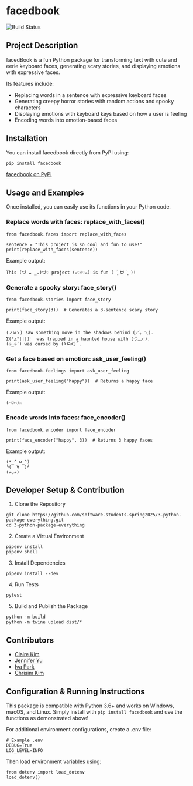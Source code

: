 # facedbook

![Build Status](https://github.com/software-students-spring2025/3-python-package-everything/actions/workflows/event-logger.yml/badge.svg)

## Project Description

facedBook is a fun Python package for transforming text with cute and eerie keyboard faces, generating scary stories, and displaying emotions with expressive faces.

Its features include:

- Replacing words in a sentence with expressive keyboard faces
- Generating creepy horror stories with random actions and spooky characters
- Displaying emotions with keyboard keys based on how a user is feeling
- Encoding words into emotion-based faces

## Installation

You can install facedbook directly from PyPI using:

```
pip install facedbook
```

[facedbook on PyPI](https://pypi.org/project/facedbook/)

## Usage and Examples

Once installed, you can easily use its functions in your Python code.

### Replace words with faces: replace_with_faces()

```
from facedbook.faces import replace_with_faces

sentence = "This project is so cool and fun to use!"
print(replace_with_faces(sentence))
```

Example output:

```
This (づ ᴗ _ᴗ)づ♡ project (๑♡⌓♡๑) is fun ( ´͈ ᗨ `͈ )!
```

### Generate a spooky story: face_story()

```
from facedbook.stories import face_story

print(face_story(3))  # Generates a 3-sentence scary story
```

Example output:

```
(ノωヽ) saw something move in the shadows behind (／。＼).
Σ(°△°|||)︴ was trapped in a haunted house with (つ﹏⊂).
(☉_☉’) was cursed by (ᗒᗣᗕ)՞.
```

### Get a face based on emotion: ask_user_feeling()

```
from facedbook.feelings import ask_user_feeling

print(ask_user_feeling("happy"))  # Returns a happy face
```

Example output:

```
(⌒▽⌒)☆
```

### Encode words into faces: face_encoder()

```
from facedbook.encoder import face_encoder

print(face_encoder("happy", 3))  # Returns 3 happy faces
```

Example output:

```
(* ^ ω ^)
╰(▔ ∀ ▔)╯
(✯◡✯)
```

## Developer Setup & Contribution

1. Clone the Repository

```
git clone https://github.com/software-students-spring2025/3-python-package-everything.git
cd 3-python-package-everything
```

2. Create a Virtual Environment

```
pipenv install
pipenv shell
```

3. Install Dependencies

```
pipenv install --dev
```

4. Run Tests

```
pytest
```

5. Build and Publish the Package

```
python -m build
python -m twine upload dist/*
```

## Contributors

- [Claire Kim](https://github.com/radishsoups)
- [Jennifer Yu](https://github.com/jenniferyuuu)
- [Iva Park](https://github.com/ivapark)
- [Chrisim Kim](https://github.com/ChrisimKim)

## Configuration & Running Instructions

This package is compatible with Python 3.6+ and works on Windows, macOS, and Linux.
Simply install with `pip install facedbook` and use the functions as demonstrated above!

For additional environment configurations, create a .env file:

```
# Example .env
DEBUG=True
LOG_LEVEL=INFO
```

Then load environment variables using:

```
from dotenv import load_dotenv
load_dotenv()
```
